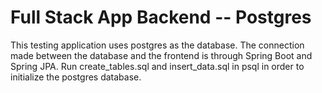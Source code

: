 # Full Stack App Backend -- Postgres
This testing application uses postgres as the database. The connection made between the database and the frontend is through Spring Boot and Spring JPA. Run create_tables.sql and insert_data.sql in psql in order to initialize the postgres database.